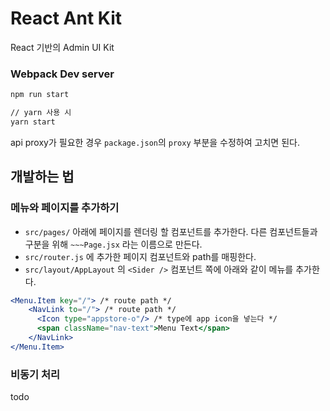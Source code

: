 # React Ant Kit 

React 기반의 Admin UI Kit

### Webpack Dev server

``` sh
npm run start

// yarn 사용 시
yarn start
```
api proxy가 필요한 경우 `package.json`의 `proxy` 부분을 수정하여 고치면 된다.

## 개발하는 법

### 메뉴와 페이지를 추가하기

* `src/pages/` 아래에 페이지를 렌더링 할 컴포넌트를 추가한다. 다른 컴포넌트들과 구분을 위해 `~~~Page.jsx` 라는 이름으로 만든다.
* `src/router.js` 에 추가한 페이지 컴포넌트와 path를 매핑한다.
* `src/layout/AppLayout` 의 `<Sider />` 컴포넌트 쪽에 아래와 같이 메뉴를 추가한다.  
```jsx harmony 
<Menu.Item key="/"> /* route path */
    <NavLink to="/"> /* route path */
      <Icon type="appstore-o"/> /* type에 app icon을 넣는다 */
      <span className="nav-text">Menu Text</span>
    </NavLink>
</Menu.Item>
```

### 비동기 처리

todo 

